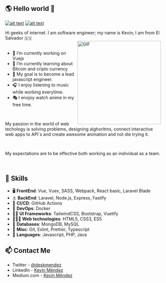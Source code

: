 ## 🌎 Hello world 👋

[![alt text][1.1]][1]
[![alt text][2.1]][2]


<!-- links to social media icons -->
<!-- no need to change these -->


[1.1]: http://i.imgur.com/tXSoThF.png (twitter icon with padding)
[2.1]: http://i.imgur.com/0o48UoR.png (github icon with padding)


[1]: https://twitter.com/deskmendez
[2]: https://www.github.com/carlsednaoui


Hi geeks of internet. I am software engineer; my name is Kevin; I am from El Salvador 🇸🇻
<br>
<img align="right" height="270px" alt="GIF" src="https://i.pinimg.com/originals/e4/26/70/e426702edf874b181aced1e2fa5c6cde.gif" />
<br>
- 🔭 I’m currently working on Vuejs
- 🌱 I’m currently learning about Bitcoin and cripto currency
- 🎯 My goal is to become a lead javascript engineer.
- 🎧 I enjoy listening to music while working everytime.
- 🎭 I enojoy watch anime in my free time.

<br>

My passion in the world of web techology is solving problems, designing alghoritms, connect interactive web apps to API´s and create awesome animation and not die trying it.

<br>

My expectations are to be effective both working as an individual as a team.

<br>


##  🎉 Skills
- 🖥 **FrontEnd**: Vue, Vuex, SASS, Webpack, React basic, Laravel Blade
- ⚓️ **BackEnd**: Laravel, Node.js, Express, Fastify
- 🚀 **CI/CD**: GitHub Actions
- 🚢 **DevOps**: Docker
- ✍🏻 **UI Frameworks**: TailwindCSS, Bootstrap, Vuetify
- 👨🏼‍💻 **Web technologies**: HTML5, CSS3, ES5
- 💾 **Databases**: MongoDB, MySQL
- 🤖 **Misc**: Git, Eslint, Prettier, Typescript
- 👾 **Languages**: Javascript, PHP, Java

## 📫 Contact Me
- Twitter - [@deskmendez](https://twitter.com/deskmendez)
- LinkedIn - [Kevin Méndez](https://www.linkedin.com/in/des-kevin-mendez/)
- Medium.com - [Kevin Méndez](https://deskevinmendez.medium.com/)
